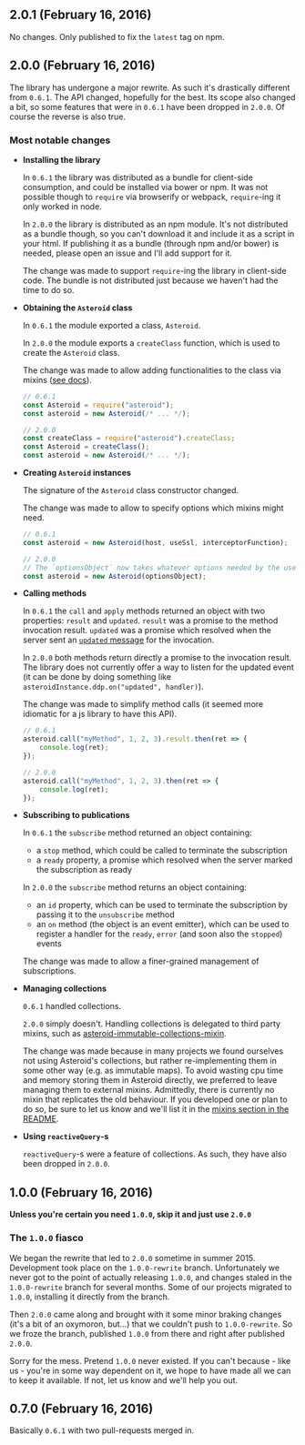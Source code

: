 ## 2.0.1 (February 16, 2016)

No changes. Only published to fix the `latest` tag on npm.

## 2.0.0 (February 16, 2016)

The library has undergone a major rewrite. As such it's drastically different
from `0.6.1`. The API changed, hopefully for the best. Its scope also changed a
bit, so some features that were in `0.6.1` have been dropped in `2.0.0`. Of
course the reverse is also true.

### Most notable changes

* **Installing the library**

  In `0.6.1` the library was distributed as a bundle for client-side
  consumption, and could be installed via bower or npm. It was not possible
  though to `require` via browserify or webpack, `require`-ing it only
  worked in node.

  In `2.0.0` the library is distributed as an npm module. It's not distributed
  as a bundle though, so you can't download it and include it as a script in
  your html. If publishing it as a bundle (through npm and/or bower) is needed,
  please open an issue and I'll add support for it.

  The change was made to support `require`-ing the library in client-side code.
  The bundle is not distributed just because we haven't had the time to do so.

* **Obtaining the `Asteroid` class**

  In `0.6.1` the module exported a class, `Asteroid`.

  In `2.0.0` the module exports a `createClass` function, which is used to
  create the `Asteroid` class.

  The change was made to allow adding functionalities to the class via mixins
  ([see docs](./README.md#mixins)).

  ```js
  // 0.6.1
  const Asteroid = require("asteroid");
  const asteroid = new Asteroid(/* ... */);

  // 2.0.0
  const createClass = require("asteroid").createClass;
  const Asteroid = createClass();
  const asteroid = new Asteroid(/* ... */);
  ```

* **Creating `Asteroid` instances**

  The signature of the `Asteroid` class constructor changed.

  The change was made to allow to specify options which mixins might need.

  ```js
  // 0.6.1
  const asteroid = new Asteroid(host, useSsl, interceptorFunction);

  // 2.0.0
  // The `optionsObject` now takes whatever options needed by the used mixins.
  const asteroid = new Asteroid(optionsObject);
  ```

* **Calling methods**

  In `0.6.1` the `call` and `apply` methods returned an object with two
  properties: `result` and `updated`. `result` was a promise to the method
  invocation result. `updated` was a promise which resolved when the server
  sent an [`updated` message](https://git.io/vgAqA) for the invocation.

  In `2.0.0` both methods return directly a promise to the invocation result.
  The library does not currently offer a way to listen for the updated event (it
  can be done by doing something like
  `asteroidInstance.ddp.on("updated", handler)`).

  The change was made to simplify method calls (it seemed more idiomatic for a
  js library to have this API).

  ```js
  // 0.6.1
  asteroid.call("myMethod", 1, 2, 3).result.then(ret => {
      console.log(ret);
  });

  // 2.0.0
  asteroid.call("myMethod", 1, 2, 3).then(ret => {
      console.log(ret);
  });
  ```

* **Subscribing to publications**

  In `0.6.1` the `subscribe` method returned an object containing:
  - a `stop` method, which could be called to terminate the subscription
  - a `ready` property, a promise which resolved when the server marked the
    subscription as ready

  In `2.0.0` the `subscribe` method returns an object containing:
  - an `id` property, which can be used to terminate the subscription by passing
    it to the `unsubscribe` method
  - an `on` method (the object is an event emitter), which can be used to
    register a handler for the `ready`, `error` (and soon also the `stopped`)
    events

  The change was made to allow a finer-grained management of subscriptions.

* **Managing collections**

  `0.6.1` handled collections.

  `2.0.0` simply doesn't. Handling collections is delegated to third party
  mixins, such as [asteroid-immutable-collections-mixin](https://git.io/vgAz6).

  The change was made because in many projects we found ourselves not using
  Asteroid's collections, but rather re-implementing them in some other way
  (e.g. as immutable maps). To avoid wasting cpu time and memory storing them in
  Asteroid directly, we preferred to leave managing them to external mixins.
  Admittedly, there is currently no mixin that replicates the old behaviour. If
  you developed one or plan to do so, be sure to let us know and we'll list it
  in the [mixins section in the README](./README.md#mixins).

* **Using `reactiveQuery`-s**

  `reactiveQuery`-s were a feature of collections. As such, they have also been
  dropped in `2.0.0`.

## 1.0.0 (February 16, 2016)

**Unless you're certain you need `1.0.0`, skip it and just use `2.0.0`**

### The `1.0.0` fiasco

We began the rewrite that led to `2.0.0` sometime in summer 2015. Development
took place on the `1.0.0-rewrite` branch. Unfortunately we never got to the
point of actually releasing `1.0.0`, and changes staled in the `1.0.0-rewrite`
branch for several months. Some of our projects migrated to `1.0.0`, installing
it directly from the branch.

Then `2.0.0` came along and brought with it some minor braking changes (it's a
bit of an oxymoron, but...) that we couldn't push to `1.0.0-rewrite`. So we
froze the branch, published `1.0.0` from there and right after published
`2.0.0`.

Sorry for the mess. Pretend `1.0.0` never existed. If you can't because - like
us - you're in some way dependent on it, we hope to have made all we can to
keep it available. If not, let us know and we'll help you out.

## 0.7.0 (February 16, 2016)

Basically `0.6.1` with two pull-requests merged in.

